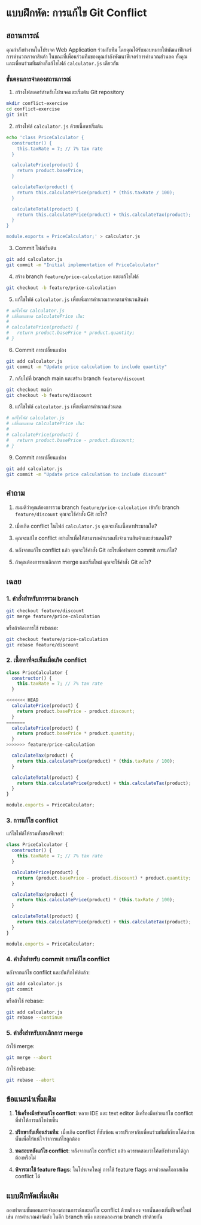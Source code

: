 # แบบฝึกหัด: การแก้ไข Git Conflict

## สถานการณ์

คุณกำลังทำงานในโปรเจค Web Application ร่วมกับทีม โดยคุณได้รับมอบหมายให้พัฒนาฟีเจอร์การคำนวณราคาสินค้า ในขณะที่เพื่อนร่วมทีมของคุณกำลังพัฒนาฟีเจอร์การคำนวณส่วนลด ทั้งคุณและเพื่อนร่วมทีมต่างก็แก้ไขไฟล์ `calculator.js` เดียวกัน

### ขั้นตอนการจำลองสถานการณ์

1. สร้างโฟลเดอร์สำหรับโปรเจคและเริ่มต้น Git repository
```bash
mkdir conflict-exercise
cd conflict-exercise
git init
```

2. สร้างไฟล์ `calculator.js` ด้วยเนื้อหาเริ่มต้น
```bash
echo 'class PriceCalculator {
  constructor() {
    this.taxRate = 7; // 7% tax rate
  }

  calculatePrice(product) {
    return product.basePrice;
  }

  calculateTax(product) {
    return this.calculatePrice(product) * (this.taxRate / 100);
  }

  calculateTotal(product) {
    return this.calculatePrice(product) + this.calculateTax(product);
  }
}

module.exports = PriceCalculator;' > calculator.js
```

3. Commit ไฟล์เริ่มต้น
```bash
git add calculator.js
git commit -m "Initial implementation of PriceCalculator"
```

4. สร้าง branch `feature/price-calculation` และแก้ไขไฟล์
```bash
git checkout -b feature/price-calculation
```

5. แก้ไขไฟล์ `calculator.js` เพื่อเพิ่มการคำนวณราคาตามจำนวนสินค้า
```bash
# แก้ไขไฟล์ calculator.js
# เปลี่ยนเมธอด calculatePrice เป็น:
#
# calculatePrice(product) {
#   return product.basePrice * product.quantity;
# }
```

6. Commit การเปลี่ยนแปลง
```bash
git add calculator.js
git commit -m "Update price calculation to include quantity"
```

7. กลับไปที่ branch main และสร้าง branch `feature/discount`
```bash
git checkout main
git checkout -b feature/discount
```

8. แก้ไขไฟล์ `calculator.js` เพื่อเพิ่มการคำนวณส่วนลด
```bash
# แก้ไขไฟล์ calculator.js
# เปลี่ยนเมธอด calculatePrice เป็น:
#
# calculatePrice(product) {
#   return product.basePrice - product.discount;
# }
```

9. Commit การเปลี่ยนแปลง
```bash
git add calculator.js
git commit -m "Update price calculation to include discount"
```

## คำถาม

1. สมมติว่าคุณต้องการรวม branch `feature/price-calculation` เข้ากับ branch `feature/discount` คุณจะใช้คำสั่ง Git อะไร?

2. เมื่อเกิด conflict ในไฟล์ `calculator.js` คุณจะเห็นเนื้อหาประมาณใด?

3. คุณจะแก้ไข conflict อย่างไรเพื่อให้สามารถคำนวณทั้งจำนวนสินค้าและส่วนลดได้?

4. หลังจากแก้ไข conflict แล้ว คุณจะใช้คำสั่ง Git อะไรเพื่อทำการ commit การแก้ไข?

5. ถ้าคุณต้องการยกเลิกการ merge และเริ่มใหม่ คุณจะใช้คำสั่ง Git อะไร?

## เฉลย

### 1. คำสั่งสำหรับการรวม branch

```bash
git checkout feature/discount
git merge feature/price-calculation
```

หรือถ้าต้องการใช้ rebase:

```bash
git checkout feature/price-calculation
git rebase feature/discount
```

### 2. เนื้อหาที่จะเห็นเมื่อเกิด conflict

```javascript
class PriceCalculator {
  constructor() {
    this.taxRate = 7; // 7% tax rate
  }

<<<<<<< HEAD
  calculatePrice(product) {
    return product.basePrice - product.discount;
  }
=======
  calculatePrice(product) {
    return product.basePrice * product.quantity;
  }
>>>>>>> feature/price-calculation

  calculateTax(product) {
    return this.calculatePrice(product) * (this.taxRate / 100);
  }

  calculateTotal(product) {
    return this.calculatePrice(product) + this.calculateTax(product);
  }
}

module.exports = PriceCalculator;
```

### 3. การแก้ไข conflict

แก้ไขไฟล์ให้รวมทั้งสองฟีเจอร์:

```javascript
class PriceCalculator {
  constructor() {
    this.taxRate = 7; // 7% tax rate
  }

  calculatePrice(product) {
    return (product.basePrice - product.discount) * product.quantity;
  }

  calculateTax(product) {
    return this.calculatePrice(product) * (this.taxRate / 100);
  }

  calculateTotal(product) {
    return this.calculatePrice(product) + this.calculateTax(product);
  }
}

module.exports = PriceCalculator;
```

### 4. คำสั่งสำหรับ commit การแก้ไข conflict

หลังจากแก้ไข conflict และบันทึกไฟล์แล้ว:

```bash
git add calculator.js
git commit
```

หรือถ้าใช้ rebase:

```bash
git add calculator.js
git rebase --continue
```

### 5. คำสั่งสำหรับยกเลิกการ merge

ถ้าใช้ merge:

```bash
git merge --abort
```

ถ้าใช้ rebase:

```bash
git rebase --abort
```

## ข้อแนะนำเพิ่มเติม

1. **ใช้เครื่องมือช่วยแก้ไข conflict**: หลาย IDE และ text editor มีเครื่องมือช่วยแก้ไข conflict ที่ทำให้การแก้ไขง่ายขึ้น

2. **ปรึกษากับเพื่อนร่วมทีม**: เมื่อเกิด conflict ที่ซับซ้อน ควรปรึกษากับเพื่อนร่วมทีมที่เขียนโค้ดส่วนนั้นเพื่อให้แน่ใจว่าการแก้ไขถูกต้อง

3. **ทดสอบหลังแก้ไข conflict**: หลังจากแก้ไข conflict แล้ว ควรทดสอบว่าโค้ดยังทำงานได้ถูกต้องหรือไม่

4. **พิจารณาใช้ feature flags**: ในโปรเจคใหญ่ การใช้ feature flags อาจช่วยลดโอกาสเกิด conflict ได้

## แบบฝึกหัดเพิ่มเติม

ลองทำตามขั้นตอนการจำลองสถานการณ์และแก้ไข conflict ด้วยตัวเอง จากนั้นลองเพิ่มฟีเจอร์ใหม่ เช่น การคำนวณค่าจัดส่ง ในอีก branch หนึ่ง และทดลองรวม branch เข้าด้วยกัน
